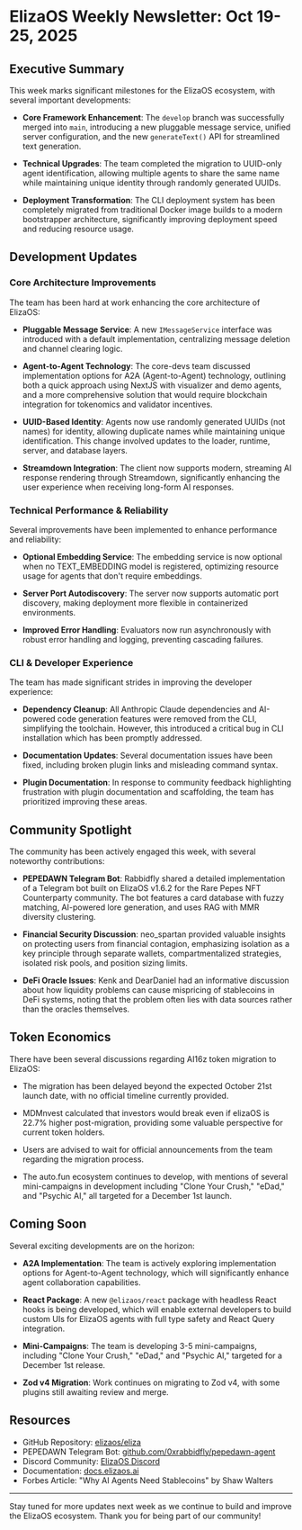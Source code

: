 # ElizaOS Weekly Newsletter: Oct 19-25, 2025

## Executive Summary

This week marks significant milestones for the ElizaOS ecosystem, with several important developments:

- **Core Framework Enhancement**: The `develop` branch was successfully merged into `main`, introducing a new pluggable message service, unified server configuration, and the new `generateText()` API for streamlined text generation.

- **Technical Upgrades**: The team completed the migration to UUID-only agent identification, allowing multiple agents to share the same name while maintaining unique identity through randomly generated UUIDs.

- **Deployment Transformation**: The CLI deployment system has been completely migrated from traditional Docker image builds to a modern bootstrapper architecture, significantly improving deployment speed and reducing resource usage.

## Development Updates

### Core Architecture Improvements

The team has been hard at work enhancing the core architecture of ElizaOS:

- **Pluggable Message Service**: A new `IMessageService` interface was introduced with a default implementation, centralizing message deletion and channel clearing logic.

- **Agent-to-Agent Technology**: The core-devs team discussed implementation options for A2A (Agent-to-Agent) technology, outlining both a quick approach using NextJS with visualizer and demo agents, and a more comprehensive solution that would require blockchain integration for tokenomics and validator incentives.

- **UUID-Based Identity**: Agents now use randomly generated UUIDs (not names) for identity, allowing duplicate names while maintaining unique identification. This change involved updates to the loader, runtime, server, and database layers.

- **Streamdown Integration**: The client now supports modern, streaming AI response rendering through Streamdown, significantly enhancing the user experience when receiving long-form AI responses.

### Technical Performance & Reliability

Several improvements have been implemented to enhance performance and reliability:

- **Optional Embedding Service**: The embedding service is now optional when no TEXT_EMBEDDING model is registered, optimizing resource usage for agents that don't require embeddings.

- **Server Port Autodiscovery**: The server now supports automatic port discovery, making deployment more flexible in containerized environments.

- **Improved Error Handling**: Evaluators now run asynchronously with robust error handling and logging, preventing cascading failures.

### CLI & Developer Experience

The team has made significant strides in improving the developer experience:

- **Dependency Cleanup**: All Anthropic Claude dependencies and AI-powered code generation features were removed from the CLI, simplifying the toolchain. However, this introduced a critical bug in CLI installation which has been promptly addressed.

- **Documentation Updates**: Several documentation issues have been fixed, including broken plugin links and misleading command syntax.

- **Plugin Documentation**: In response to community feedback highlighting frustration with plugin documentation and scaffolding, the team has prioritized improving these areas.

## Community Spotlight

The community has been actively engaged this week, with several noteworthy contributions:

- **PEPEDAWN Telegram Bot**: Rabbidfly shared a detailed implementation of a Telegram bot built on ElizaOS v1.6.2 for the Rare Pepes NFT Counterparty community. The bot features a card database with fuzzy matching, AI-powered lore generation, and uses RAG with MMR diversity clustering.

- **Financial Security Discussion**: neo_spartan provided valuable insights on protecting users from financial contagion, emphasizing isolation as a key principle through separate wallets, compartmentalized strategies, isolated risk pools, and position sizing limits.

- **DeFi Oracle Issues**: Kenk and DearDaniel had an informative discussion about how liquidity problems can cause mispricing of stablecoins in DeFi systems, noting that the problem often lies with data sources rather than the oracles themselves.

## Token Economics

There have been several discussions regarding AI16z token migration to ElizaOS:

- The migration has been delayed beyond the expected October 21st launch date, with no official timeline currently provided.

- MDMnvest calculated that investors would break even if elizaOS is 22.7% higher post-migration, providing some valuable perspective for current token holders.

- Users are advised to wait for official announcements from the team regarding the migration process.

- The auto.fun ecosystem continues to develop, with mentions of several mini-campaigns in development including "Clone Your Crush," "eDad," and "Psychic AI," all targeted for a December 1st launch.

## Coming Soon

Several exciting developments are on the horizon:

- **A2A Implementation**: The team is actively exploring implementation options for Agent-to-Agent technology, which will significantly enhance agent collaboration capabilities.

- **React Package**: A new `@elizaos/react` package with headless React hooks is being developed, which will enable external developers to build custom UIs for ElizaOS agents with full type safety and React Query integration.

- **Mini-Campaigns**: The team is developing 3-5 mini-campaigns, including "Clone Your Crush," "eDad," and "Psychic AI," targeted for a December 1st release.

- **Zod v4 Migration**: Work continues on migrating to Zod v4, with some plugins still awaiting review and merge.

## Resources

- GitHub Repository: [elizaos/eliza](https://github.com/elizaos/eliza)
- PEPEDAWN Telegram Bot: [github.com/0xrabbidfly/pepedawn-agent](https://github.com/0xrabbidfly/pepedawn-agent)
- Discord Community: [ElizaOS Discord](https://discord.gg/elizaos)
- Documentation: [docs.elizaos.ai](https://docs.elizaos.ai)
- Forbes Article: "Why AI Agents Need Stablecoins" by Shaw Walters

---

Stay tuned for more updates next week as we continue to build and improve the ElizaOS ecosystem. Thank you for being part of our community!